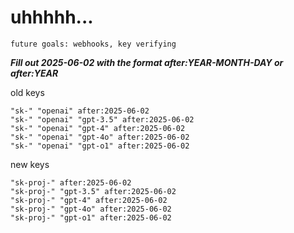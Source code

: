 # uhhhhh...

`future goals: webhooks, key verifying`



***Fill out 2025-06-02 with the format after:YEAR-MONTH-DAY or after:YEAR***

old keys
```
"sk-" "openai" after:2025-06-02
"sk-" "openai" "gpt-3.5" after:2025-06-02
"sk-" "openai" "gpt-4" after:2025-06-02
"sk-" "openai" "gpt-4o" after:2025-06-02
"sk-" "openai" "gpt-o1" after:2025-06-02
```

new keys
```
"sk-proj-" after:2025-06-02
"sk-proj-" "gpt-3.5" after:2025-06-02
"sk-proj-" "gpt-4" after:2025-06-02
"sk-proj-" "gpt-4o" after:2025-06-02
"sk-proj-" "gpt-o1" after:2025-06-02
```
